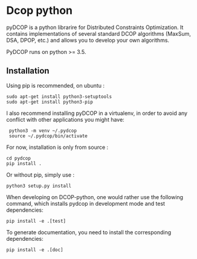 # Dcop python

pyDCOP is a python librarire for Distributed Constraints Optimization.
It contains implementations of several standard DCOP algorithms (MaxSum, DSA,
DPOP, etc.) and allows you to develop your own algorithms.

PyDCOP runs on python >= 3.5.

## Installation

Using pip is recommended, on ubuntu :

    sudo apt-get install python3-setuptools
    sudo apt-get install python3-pip


I also recommend installing pyDCOP in a virtualenv, in order to avoid any
conflict with other applications you might have:

     python3 -m venv ~/.pydcop
     source ~/.pydcop/bin/activate

For now, installation is only from source :

    cd pydcop
    pip install .

Or without pip, simply use :

    python3 setup.py install
    
When developing on DCOP-python, one would rather use the following command,
which installs pydcop in development mode and test dependencies:

    pip install -e .[test]

To generate documentation, you need to install the corresponding dependencies:

    pip install -e .[doc]


